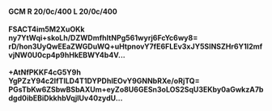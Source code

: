#### GCM R 20/0c/400 L 20/0c/400
**FSACT4im5M2XuOKk**<br/>**ny7YtWqi+skoLh/DZWDmfhItNPg561wyrj6FcYc6wy8=**<br/>**rD/hon3UyQwEEaZWGDuWQ+uHtpnovY7fE6FLEv3xJY5SINSZHr6Y1I2mfvjNW0U0cp4p9hHkEBWY4b4V...**<br/><br/>
**+AtNfPKKF4cG5Y9h**<br/>**YgPZzY94c2IfTlLD4T1DYPDhlEOvY9GNNbRXe/oRjTQ=**<br/>**PGsTbKw6ZSbwBSbAXUm+eyZo8U6GESn3oLOS2SqU3EKby0aGwkzA7bdgd0ibEBiDkkhbVqjlUv40zydU...**